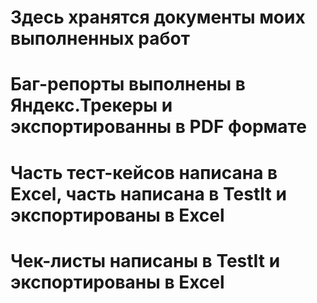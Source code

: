 # Здесь хранятся документы моих выполненных работ
# Баг-репорты выполнены в Яндекс.Трекеры и экспортированны в PDF формате
# Часть тест-кейсов написана в Excel, часть написана в TestIt и экспортированы в Excel
# Чек-листы написаны в TestIt и экспортированы в Excel
